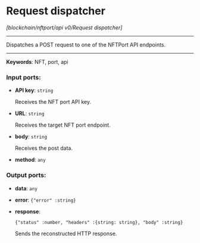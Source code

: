 # Request dispatcher

_[blockchain/nftport/api v0/Request dispatcher]_

---

Dispatches a POST request to one of the NFTPort API endpoints.  

---

__Keywords__: NFT, port, api

### Input ports:

* __API key__: ` string `

    Receives the NFT port API key.


* __URL__: ` string `

    Receives the target NFT port endpoint.
    


* __body__: ` string `

    Receives the post data.


* __method__: ` any `

### Output ports:

* __data__: ` any `


* __error__: ` {"error" :string} `


* __response__: 
    ```
    {"status" :number, "headers" :{string: string}, "body" :string}
    ```

    Sends the reconstructed HTTP response.

